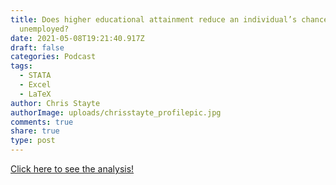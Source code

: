 ```yaml
---
title: Does higher educational attainment reduce an individual’s chance of being
  unemployed?
date: 2021-05-08T19:21:40.917Z
draft: false
categories: Podcast
tags:
  - STATA
  - Excel
  - LaTeX
author: Chris Stayte
authorImage: uploads/chrisstayte_profilepic.jpg
comments: true
share: true
type: post
---
```

[Click here to see the analysis!](https://drive.google.com/file/d/1p2tGw41J_2rAbJitrV6C6-OVoopiNLRl/view?usp=sharing)